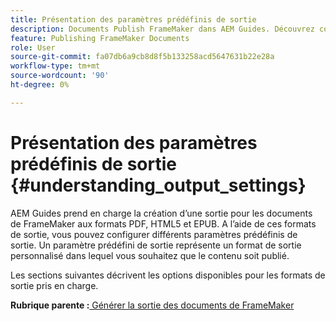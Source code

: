 ```yaml
---
title: Présentation des paramètres prédéfinis de sortie
description: Documents Publish FrameMaker dans AEM Guides. Découvrez comment générer une sortie pour les documents de FrameMaker aux formats PDF, HTML5 et EPUB.
feature: Publishing FrameMaker Documents
role: User
source-git-commit: fa07db6a9cb8d8f5b133258acd5647631b22e28a
workflow-type: tm+mt
source-wordcount: '90'
ht-degree: 0%

---
```


# Présentation des paramètres prédéfinis de sortie {#understanding_output_settings}

AEM Guides prend en charge la création d’une sortie pour les documents de FrameMaker aux formats PDF, HTML5 et EPUB. A l’aide de ces formats de sortie, vous pouvez configurer différents paramètres prédéfinis de sortie. Un paramètre prédéfini de sortie représente un format de sortie personnalisé dans lequel vous souhaitez que le contenu soit publié.

Les sections suivantes décrivent les options disponibles pour les formats de sortie pris en charge.

**Rubrique parente :**[ Générer la sortie des documents de FrameMaker](fm-output-generatation.md)
